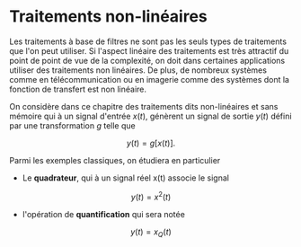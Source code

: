# <i class="fas fa-book fa-fw"></i> Traitements non-linéaires

Les traitements à base de filtres ne sont pas les seuls types de traitements que l'on peut utiliser. Si l'aspect linéaire des traitements est très attractif du point de point de vue de la complexité, on doit dans certaines applications utiliser des traitements non linéaires. De plus, de nombreux systèmes comme en télécommunication ou en imagerie comme des systèmes dont la fonction de transfert est non linéaire.

On considère dans ce chapitre des traitements dits non-linéaires et sans mémoire qui à un signal d'entrée $x(t)$, génèrent un signal de sortie $y(t)$ défini par une transformation $g$ telle que

$$
y(t)=g[x(t)].
$$ 

Parmi les exemples classiques, on étudiera en particulier 

- Le **quadrateur**, qui à un signal réel x(t) associe le signal

$$
y(t)=x^{2}(t)
$$

- l'opération de **quantification** qui sera notée

$$
y(t)=x_{Q}(t)
$$

